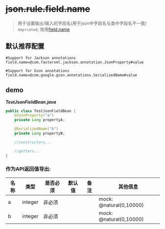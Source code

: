 # ~~json.rule.field.name~~

> 用于设置输出/输入的字段名(用于json中字段名与类中字段名不一致)
> `deprcated`, 改用[field.name](field_name.md)


## 默认推荐配置

```properties
#Support for Jackson annotations
field.name=@com.fasterxml.jackson.annotation.JsonProperty#value

#Support for Gson annotations
field.name=@com.google.gson.annotations.SerializedName#value
```

## demo

***TestJsonFieldBean.java***

```java
public class TestJsonFieldBean {
    @JsonProperty("a")
    private Long propertyA;

    @SerializedName("b")
    private Long propertyB;

    //constructors...

    //getters...
}
```

### 作为API返回值导出:

| 名称 | 类型 | 是否必须 | 默认值 | 备注 | 其他信息 |
| --- | --- | --- | --- | --- | --- |
| a |	integer | 非必须 |  |  | mock: @natural(0,10000) |
| b | integer | 非必须 |  |  | mock: @natural(0,10000) |
